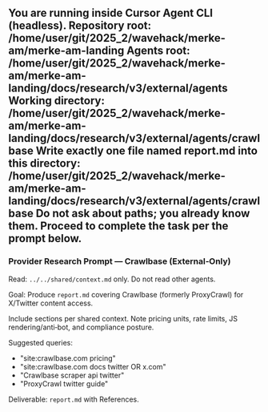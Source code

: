 You are running inside Cursor Agent CLI (headless).
Repository root: /home/user/git/2025_2/wavehack/merke-am/merke-am-landing
Agents root: /home/user/git/2025_2/wavehack/merke-am/merke-am-landing/docs/research/v3/external/agents
Working directory: /home/user/git/2025_2/wavehack/merke-am/merke-am-landing/docs/research/v3/external/agents/crawlbase
Write exactly one file named report.md into this directory: /home/user/git/2025_2/wavehack/merke-am/merke-am-landing/docs/research/v3/external/agents/crawlbase
Do not ask about paths; you already know them. Proceed to complete the task per the prompt below.
---
### Provider Research Prompt — Crawlbase (External‑Only)

Read: `../../shared/context.md` only. Do not read other agents.

Goal: Produce `report.md` covering Crawlbase (formerly ProxyCrawl) for X/Twitter content access.

Include sections per shared context. Note pricing units, rate limits, JS rendering/anti‑bot, and compliance posture.

Suggested queries:
- "site:crawlbase.com pricing"
- "site:crawlbase.com docs twitter OR x.com"
- "Crawlbase scraper api twitter"
- "ProxyCrawl twitter guide"

Deliverable: `report.md` with References.
